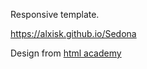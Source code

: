 Responsive template.

<a href="https://alxisk.github.io/Sedona/">https://alxisk.github.io/Sedona</a>

Design from <a href="https://htmlacademy.ru/">html academy</a>